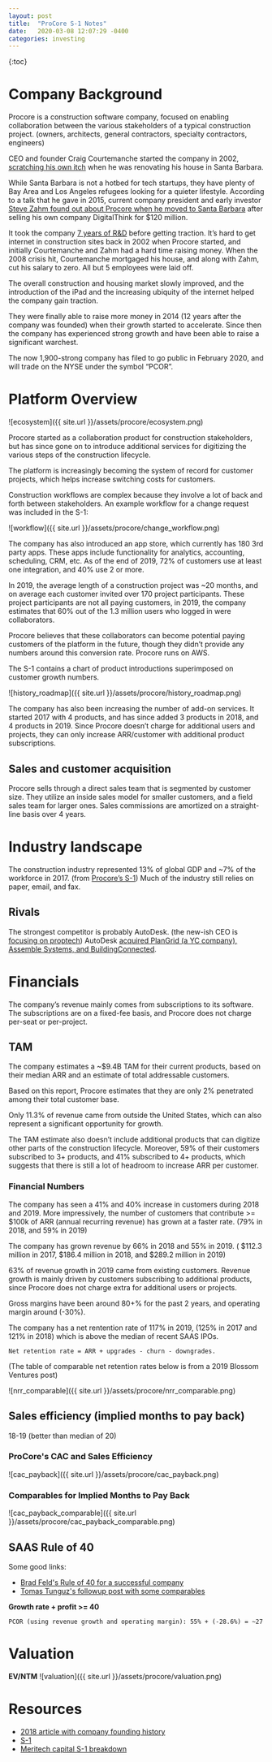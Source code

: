 ```yaml
---
layout: post
title:  "ProCore S-1 Notes"
date:   2020-03-08 12:07:29 -0400
categories: investing
---
```


{:toc}

# Company Background

Procore is a construction software company, focused on enabling collaboration between the various stakeholders of a typical construction project. (owners, architects, general contractors, specialty contractors, engineers)

CEO and founder Craig Courtemanche started the company in 2002, [scratching his own itch](https://www.forbes.com/sites/alexkonrad/2018/09/12/how-procore-built-the-clouds-hottest-unicorn-bringing-software-to-low-tech-construction-sites/#5489173c575a) when he was renovating his house in Santa Barbara.

While Santa Barbara is not a hotbed for tech startups, they have plenty of Bay Area and Los Angeles refugees looking for a quieter lifestyle. According to a talk that he gave in 2015, current company president and early investor [Steve Zahm found out about Procore when he moved to Santa Barbara](https://youtu.be/CLKh1gCpyN4?t=669) after selling his own company DigitalThink for $120 million.

It took the company [7 years of R&D](https://youtu.be/CLKh1gCpyN4?t=818) before getting traction. It’s hard to get internet in construction sites back in 2002 when Procore started, and initially Courtemanche and Zahm had a hard time raising money. When the 2008 crisis hit, Courtemanche mortgaged his house, and along with Zahm, cut his salary to zero. All but 5 employees were laid off.

The overall construction and housing market slowly improved, and the introduction of the iPad and the increasing ubiquity of the internet helped the company gain traction. 

They were finally able to raise more money in 2014 (12 years after the company was founded) when their growth started to accelerate.
Since then the company has experienced strong growth and have been able to raise a significant warchest.

The now 1,900-strong company has filed to go public in February 2020, and will trade on the NYSE under the symbol “PCOR”. 

# Platform Overview

![ecosystem]({{ site.url }}/assets/procore/ecosystem.png)

Procore started as a collaboration product for construction stakeholders, but has since gone on to introduce additional services for digitizing the various steps of the construction lifecycle.

The platform is increasingly becoming the system of record for customer projects, which helps increase switching costs for customers.

Construction workflows are complex because they involve a lot of back and forth between stakeholders. An example workflow for a change request was included in the S-1:

![workflow]({{ site.url }}/assets/procore/change_workflow.png)

The company has also introduced an app store, which currently has 180 3rd party apps. These apps include functionality for analytics, accounting, scheduling, CRM, etc. As of the end of 2019, 72% of customers use at least one integration, and 40% use 2 or more.

In 2019, the average length of a construction project was ~20 months, and on average each customer invited over 170 project participants. These project participants are not all paying customers, in 2019, the company estimates that 60% out of the 1.3 million users who logged in were collaborators.

Procore believes that these collaborators can become potential paying customers of the platform in the future, though they didn’t provide any numbers around this conversion rate.
Procore runs on AWS.

The S-1 contains a chart of product introductions superimposed on customer growth numbers.

![history_roadmap]({{ site.url }}/assets/procore/history_roadmap.png)

The company has also been increasing the number of add-on services. It started 2017 with 4 products, and has since added 3 products in 2018, and 4 products in 2019.
Since Procore doesn’t charge for additional users and projects, they can only increase ARR/customer with additional product subscriptions.

## Sales and customer acquisition

Procore sells through a direct sales team that is segmented by customer size. They utilize an inside sales model for smaller customers, and a field sales team for larger ones.
Sales commissions are amortized on a straight-line basis over 4 years.

# Industry landscape

The construction industry represented 13% of global GDP and ~7% of the workforce in 2017. (from [Procore’s S-1](https://sec.report/Document/0001193125-20-057081/#d564161ds1.htm))
Much of the industry still relies on paper, email, and fax. 

## Rivals

The strongest competitor is probably AutoDesk. (the new-ish CEO is [focusing on proptech](https://www.forbes.com/sites/alexkonrad/2018/11/12/blueprint-for-remodel-why-design-software-pioneer-autodesk-is-betting-its-future-on-construction-tech/#483f492758e3)) AutoDesk [acquired PlanGrid (a YC company), Assemble Systems, and BuildingConnected](https://www.forbes.com/sites/alexkonrad/2018/12/20/why-autodesk-just-spent-115-billion-on-two-construction-tech-startups/#64ee09e32ab9).

# Financials

The company’s revenue mainly comes from subscriptions to its software. The subscriptions are on a fixed-fee basis, and Procore does not charge per-seat or per-project.

## TAM

The company estimates a ~$9.4B TAM for their current products, based on their median ARR and an estimate of total addressable customers.

Based on this report, Procore estimates that they are only 2% penetrated among their total customer base.

Only 11.3% of revenue came from outside the United States, which can also represent a significant opportunity for growth.

The TAM estimate also doesn’t include additional products that can digitize other parts of the construction lifecycle. 
Moreover, 59% of their customers subscribed to 3+ products, and 41% subscribed to 4+ products, which suggests that there is still a lot of headroom to increase ARR per customer.

### Financial Numbers
The company has seen a 41% and 40% increase in customers during 2018 and 2019. More impressively, the number of customers that contribute >= $100k of ARR (annual recurring revenue) has grown at a faster rate. (79% in 2018, and 59% in 2019)

The company has grown revenue by 66% in 2018 and 55% in 2019. ( $112.3 million in 2017, $186.4 million in 2018, and $289.2 million in 2019)

63% of revenue growth in 2019 came from existing customers. Revenue growth is mainly driven by customers subscribing to additional products, since Procore does not charge extra for additional users or projects.

Gross margins have been around 80+% for the past 2 years, and operating margin around (-30%).

The company has a net rentention rate of 117% in 2019, (125% in 2017 and 121% in 2018) which is above the median of recent SAAS IPOs.

```Net retention rate = ARR + upgrades - churn - downgrades.```

(The table of comparable net retention rates below is from a 2019 Blossom Ventures post)

![nrr_comparable]({{ site.url }}/assets/procore/nrr_comparable.png)




## Sales efficiency (implied months to pay back) 

18-19 (better than median of 20)


### ProCore's CAC and Sales Efficiency
![cac_payback]({{ site.url }}/assets/procore/cac_payback.png)

### Comparables for Implied Months to Pay Back
![cac_payback_comparable]({{ site.url }}/assets/procore/cac_payback_comparable.png)


## SAAS Rule of 40

Some good links:
* [Brad Feld's Rule of 40 for a successful company](https://feld.com/archives/2015/02/rule-40-healthy-saas-company.html)
* [Tomas Tunguz's followup post with some comparables](https://tomtunguz.com/rule-of-40/)

**Growth rate + profit >= 40**

```PCOR (using revenue growth and operating margin): 55% + (-28.6%) = ~27```


# Valuation

**EV/NTM**
![valuation]({{ site.url }}/assets/procore/valuation.png)
 


# Resources
* [2018 article with company founding history](https://www.forbes.com/sites/alexkonrad/2018/09/12/how-procore-built-the-clouds-hottest-unicorn-bringing-software-to-low-tech-construction-sites/#12daf63b575a)
* [S-1](https://sec.report/Document/0001193125-20-057081/)
* [Meritech capital S-1 breakdown](https://www.meritechcapital.com/blog/procore-ipo-s-1-breakdown)
